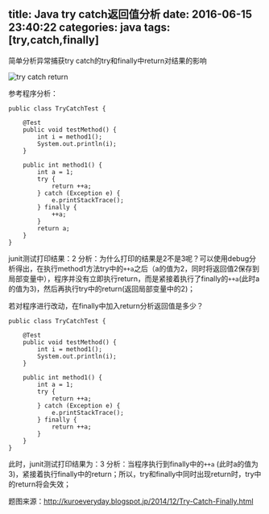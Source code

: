 title: Java try catch返回值分析
date: 2016-06-15 23:40:22
categories: java
tags: [try,catch,finally]
---
简单分析异常捕获try catch的try和finally中return对结果的影响

![try catch return](http://7xlmfk.com1.z0.glb.clouddn.com/imgs/article/TryCatchFinally.png)

<!-- more -->

参考程序分析：

    public class TryCatchTest {

        @Test
        public void testMethod() {
            int i = method1();
            System.out.println(i);
        }

        public int method1() {
            int a = 1;
            try {
                return ++a;
            } catch (Exception e) {
                e.printStackTrace();
            } finally {
                ++a;
            }
            return a;
        }
    }

junit测试打印结果：2
分析：为什么打印的结果是2不是3呢？可以使用debug分析得出，在执行method1方法try中的`++a`之后（a的值为2，同时将返回值2保存到局部变量中），程序并没有立即执行return，而是紧接着执行了finally的`++a`(此时a的值为3)，然后再执行try中的return(返回局部变量中的2)；

若对程序进行改动，在finally中加入return分析返回值是多少？

    public class TryCatchTest {

        @Test
        public void testMethod() {
            int i = method1();
            System.out.println(i);
        }

        public int method1() {
            int a = 1;
            try {
                return ++a;
            } catch (Exception e) {
                e.printStackTrace();
            } finally {
                return ++a;
            }
        }
    }

此时，junit测试打印结果为：3
分析：当程序执行到finally中的`++a` (此时a的值为3)，紧接着执行finally中的return；所以，try和finally中同时出现return时，try中的return将会失效；

题图来源：http://kuroeveryday.blogspot.jp/2014/12/Try-Catch-Finally.html